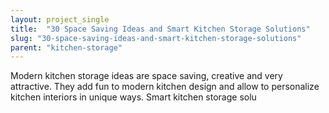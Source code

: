 ```yaml
---
layout: project_single
title:  "30 Space Saving Ideas and Smart Kitchen Storage Solutions"
slug: "30-space-saving-ideas-and-smart-kitchen-storage-solutions"
parent: "kitchen-storage"
---
```

Modern kitchen storage ideas are space saving, creative and very attractive. They add fun to modern kitchen design and allow to personalize kitchen interiors in unique ways. Smart kitchen storage solu